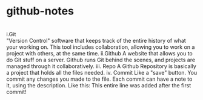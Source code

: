 # github-notes
<br />
i.Git <br />
  "Version Control" software that keeps track of the entire history of what your working on. This tool includes collaboration, allowing you to work on a project with others, at    the same time. 
ii.Github
  A website that allows you to do Git stuff on a server. Github runs Git behind the scenes, and projects are managed through it collaboratively. 
iii. Repo
  A Github Repository is basically a project that holds all the files needed. 
iv. Commit
  Like a "save" button. You commit any changes you made to the file. Each commit can have a note to it, using the description.
  Like this: This entire line was added after the first commit!
